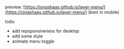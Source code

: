 preview: [https://jonashaas.github.io/layer-menu/](https://jonashaas.github.io/layer-menu/) (best in mobile)

todo:
- add repsponsiveness for desktop
- add some style
- animate menu toggle
